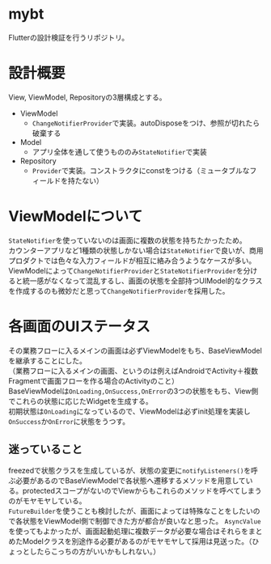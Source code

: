 # mybt
Flutterの設計検証を行うリポジトリ。

# 設計概要
View, ViewModel, Repositoryの3層構成とする。  
- ViewModel
  - `ChangeNotifierProvider`で実装。autoDisposeをつけ、参照が切れたら破棄する
- Model
  - アプリ全体を通して使うもののみ`StateNotifier`で実装
- Repository
  - `Provider`で実装。コンストラクタにconstをつける（ミュータブルなフィールドを持たない）

# ViewModelについて
`StateNotifier`を使っていないのは画面に複数の状態を持ちたかったため。  
カウンターアプリなど1種類の状態しかない場合は`StateNotifier`で良いが、商用プロダクトでは色々な入力フィールドが相互に絡み合うようなケースが多い。  
ViewModelによって`ChangeNotifierProvider`と`StateNotifierProvider`を分けると統一感がなくなって混乱するし、画面の状態を全部持つUIModel的なクラスを作成するのも微妙だと思って`ChangeNotifierProvider`を採用した。
# 各画面のUIステータス
その業務フローに入るメインの画面は必ずViewModelをもち、BaseViewModelを継承することにした。  
（業務フローに入るメインの画面、というのは例えばAndroidでActivity＋複数Fragmentで画面フローを作る場合のActivityのこと）  
BaseViewModelは`OnLoading,OnSuccess,OnError`の3つの状態をもち、View側でこれらの状態に応じたWidgetを生成する。  
初期状態は`OnLoading`になっているので、ViewModelは必ずinit処理を実装し`OnSuccess`か`OnError`に状態をうつす。  
## 迷っていること
freezedで状態クラスを生成しているが、状態の変更に`notifyListeners()`を呼ぶ必要があるのでBaseViewModelで各状態へ遷移するメソッドを用意している。protectedスコープがないのでViewからもこれらのメソッドを呼べてしまうのがモヤモヤしている。  
`FutureBuilder`を使うことも検討したが、画面によっては特殊なことをしたいので各状態をViewModel側で制御できた方が都合が良いなと思った。
`AsyncValue`を使ってもよかったが、画面起動処理に複数データが必要な場合はそれらをまとめたModelクラスを別途作る必要があるのがモヤモヤして採用は見送った。（ひょっとしたらこっちの方がいいかもしれない。）

